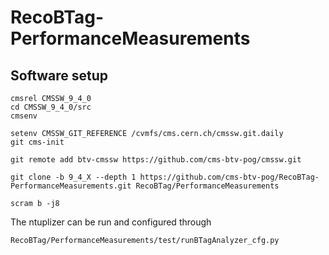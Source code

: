 # RecoBTag-PerformanceMeasurements

## Software setup

```
cmsrel CMSSW_9_4_0
cd CMSSW_9_4_0/src
cmsenv

setenv CMSSW_GIT_REFERENCE /cvmfs/cms.cern.ch/cmssw.git.daily
git cms-init

git remote add btv-cmssw https://github.com/cms-btv-pog/cmssw.git

git clone -b 9_4_X --depth 1 https://github.com/cms-btv-pog/RecoBTag-PerformanceMeasurements.git RecoBTag/PerformanceMeasurements

scram b -j8

```

The ntuplizer can be run and configured through 

```
RecoBTag/PerformanceMeasurements/test/runBTagAnalyzer_cfg.py
```

